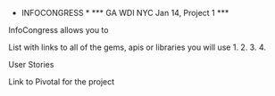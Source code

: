 
* INFOCONGRESS *
*** GA WDI NYC Jan 14, Project 1 ***

InfoCongress allows you to 


List with links to all of the gems, apis or libraries you will use
1.
2.
3.
4.

User Stories

Link to Pivotal for the project